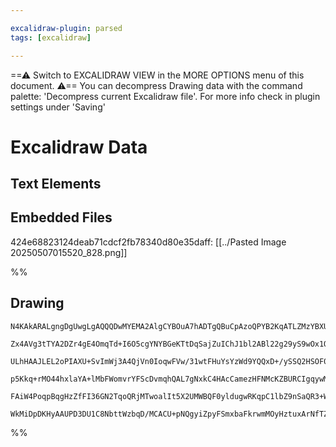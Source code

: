```yaml
---

excalidraw-plugin: parsed
tags: [excalidraw]

---
```

==⚠  Switch to EXCALIDRAW VIEW in the MORE OPTIONS menu of this document. ⚠== You can decompress Drawing data with the command palette: 'Decompress current Excalidraw file'. For more info check in plugin settings under 'Saving'


# Excalidraw Data

## Text Elements
## Embedded Files
424e68823124deab71cdcf2fb78340d80e35daff: [[../Pasted Image 20250507015520_828.png]]

%%
## Drawing
```compressed-json
N4KAkARALgngDgUwgLgAQQQDwMYEMA2AlgCYBOuA7hADTgQBuCpAzoQPYB2KqATLZMzYBXUtiRoIACyhQ4zZAHoFAc0JRJQgEYA6bGwC2CgF7N6hbEcK4OCtptbErHALRY8RMpWdx8Q1TdIEfARcZgRmBShcZQUebQAObQBmGjoghH0EDihmbgBtcDBQMBKIEm4IIgAZAHYARUwAazY4RoAJABYAQUJJADkAfQAVACsaqtSSyFhECsJ9aKR+Usxu

Zx4AVg3tTYA2DZr4gE4OmqTd+I6O5cgYNYBGeKTtDqSajZuIChJ1bl2ABl22g29yS9wOx1O5yOn0kCEIymk3HiB20Jw6912PFe+w68Xun2symC3H+n2YUFIbEaCAAwmx8GxSBVKdZmHBcIFspNSppcNhGsoqUIOMR6YzmRJWRx2ZyslAeZAAGaEfD4ADKsBJEkEHkVEApVJpAHUfpJuHxCgJKdSEJqYNr0Lryp9hYiOOFcmgCVaIC1+Wo7t7/mTf

ULhHAAJLEL2oPIAXU+SvImWj3A4QjVn0IoqwFVw/31wtFHuYsYzWd9YQQxD+/ySSQ2HSOF0+jBY7C4aCS1197dYnD6nDE3HuIauRzHeOzzAAIukoDXuEqCGFPpphKKAKLBTLZWMJz5CODEXCL2vemodfZHJLxeJYwGfIgcRrpzP4Z9sAVLtAr/BrlWURQEIsYQIgoo5so+oqsEaYSB02IIBc8Q8GC2LECEmg1Pc2DENgSo8Eq2FPB0/zEPE/wII2

p5Kkq+rMO44hxlaYA+lMbFWomvrYFScDvmqhQAL7gNxkC4HAcCamezHFNMcKZBURCIgqywMIQCAUAAQvygrFmKDJMhUADEdFmfRanYCIXJQJGi76JqRp0oZkroMZ9wIB5Hk8hAVmkDZdkZDpArhiKBkSiy5AyhyNk+X5AX2QAYqqGpasxBoMi6hS+dZ8qBQ5NommaFqWbl2T5Y5tr2o6GV6qV/l5fZABKwjup6o71QlGQAPIctggajiGnWNRkiWc

FAiW4PoqpBqgHzZfFI36GN2TqoQRjMTwoalIt5X2UMWBQF0yldugwRKqpC1lbZ9nSaQR3+WwFBwrgF6oBWn5XQ1e0ZFuopdI9z0hG9ECclSVDDT9+gA+DQzwOl+k+YxVJqgAGtwST/Ik82lMjDL4AAmhj9xHNogKbGpRhsAY3ByZA9AEEIzH3MJkM3RkLVhaWYGI2pQokGtG0WttkD88QmoIPxaA46LpAkAAsmwmF/bgmjBG9/6AaUYvikZaB0xA

WkMiDpDKHyAAUPD3DU1C8NbttWzbqD/MCACU+pNQgyiZpyFSmxbaFkrwmMOyHztuxArNfTZlU0r1UCduWH5qcmU0IJ7uZyxw0H676WSq+r3CUkznzYEQUuoMXCCfBwadF6QJe+sIUAvsxVdR6UdgjAg2A5OqtdwIryu12rv6oJr1fZfyCeMEM1P4LTvozOlYTBL3nb6lZFIGHDsxoB9X4/hrq6T1MlShEd6+z/PAn4MJ4BCfwECweEtMiUJQA===
```
%%